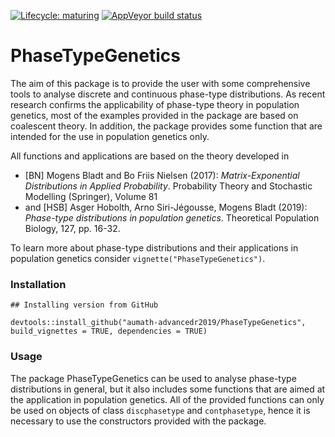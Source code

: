 <!-- badges: start -->
[![Lifecycle: maturing](https://img.shields.io/badge/lifecycle-maturing-blue.svg)](https://www.tidyverse.org/lifecycle/#maturing)
[![AppVeyor build status](https://ci.appveyor.com/api/projects/status/github/aumath-advancedr2019/PhaseTypeGenetics?branch=master&svg=true)](https://ci.appveyor.com/project/aumath-advancedr2019/PhaseTypeGenetics)
<!-- badges: end -->

# PhaseTypeGenetics

The aim of this package is to provide the user with some comprehensive tools to analyse discrete and continuous phase-type distributions. As recent research confirms the applicability of phase-type theory in population genetics, most of the examples provided in the package are based on coalescent theory. In addition, the package provides some function that are intended for the use in population genetics only.

All functions and applications are based on the theory developed in 

* [BN] Mogens Bladt and Bo Friis Nielsen (2017): 
  *Matrix-Exponential Distributions in Applied Probability*. 
  Probability Theory and Stochastic Modelling (Springer), Volume 81 
* and [HSB] Asger Hobolth, Arno Siri-Jégousse, Mogens Bladt (2019): 
  *Phase-type distributions in population genetics*. 
  Theoretical Population Biology, 127, pp. 16-32.

To learn more about phase-type distributions and their applications in population genetics consider `vignette("PhaseTypeGenetics")`.

### Installation

```{r, eval=FALSE}
## Installing version from GitHub

devtools::install_github("aumath-advancedr2019/PhaseTypeGenetics", build_vignettes = TRUE, dependencies = TRUE)

```

### Usage

The package PhaseTypeGenetics can be used to analyse phase-type distributions in general, but it also includes some functions that are aimed at the application in population genetics. All of the provided functions can only be used on objects of class `discphasetype` and `contphasetype`, hence it is necessary to use the constructors provided with the package.
